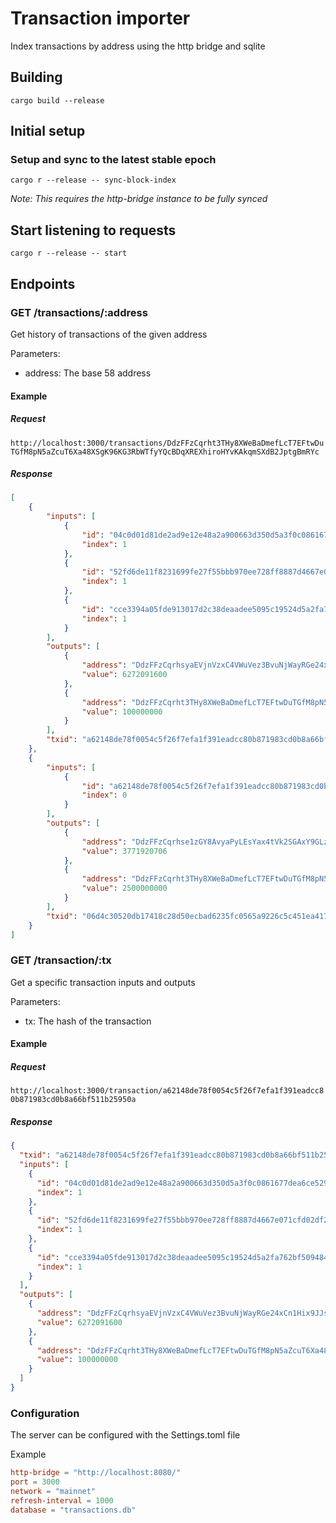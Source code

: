 # Transaction importer

Index transactions by address using the http bridge and sqlite

## Building

`cargo build --release`

## Initial setup

### Setup and sync to the latest stable epoch

`cargo r --release -- sync-block-index`

*Note: This requires the http-bridge instance to be fully synced*

## Start listening to requests

`cargo r --release -- start`

## Endpoints

### GET /transactions/:address

Get history of transactions of the given address

Parameters:
 - address: The base 58 address

#### Example

##### Request

`
http://localhost:3000/transactions/DdzFFzCqrht3THy8XWeBaDmefLcT7EFtwDuTGfM8pN5aZcuT6Xa48XSgK96KG3RbWTfyYQcBDqXREXhiroHYvKAkqmSXdB2JptgBmRYc
`

##### Response

```JSON
[
    {
        "inputs": [
            {
                "id": "04c0d01d81de2ad9e12e48a2a900663d350d5a3f0c0861677dea6ce5298f78cc",
                "index": 1
            },
            {
                "id": "52fd6de11f8231699fe27f55bbb970ee728ff8887d4667e071cfd02df2cda18f",
                "index": 1
            },
            {
                "id": "cce3394a05fde913017d2c38deaadee5095c19524d5a2fa762bf509484f9adfd",
                "index": 1
            }
        ],
        "outputs": [
            {
                "address": "DdzFFzCqrhsyaEVjnVzxC4VWuVez3BvuNjWayRGe24xCn1Hix9JJskc72VHqVbwEKeQcrAmdbkUTcQz8gSr1Yw8XWD2DuUanw5yE5rhX",
                "value": 6272091600
            },
            {
                "address": "DdzFFzCqrht3THy8XWeBaDmefLcT7EFtwDuTGfM8pN5aZcuT6Xa48XSgK96KG3RbWTfyYQcBDqXREXhiroHYvKAkqmSXdB2JptgBmRYc",
                "value": 100000000
            }
        ],
        "txid": "a62148de78f0054c5f26f7efa1f391eadcc80b871983cd0b8a66bf511b25950a"
    },
    {
        "inputs": [
            {
                "id": "a62148de78f0054c5f26f7efa1f391eadcc80b871983cd0b8a66bf511b25950a",
                "index": 0
            }
        ],
        "outputs": [
            {
                "address": "DdzFFzCqrhse1zGY8AvyaPyLEsYax4tVk2SGAxY9GLzbfEaKgMkiFjhgqbqWB33X4CfG57MuSW58G5FoFzHL52ufLt45ACZRnT9YQKZe",
                "value": 3771920706
            },
            {
                "address": "DdzFFzCqrht3THy8XWeBaDmefLcT7EFtwDuTGfM8pN5aZcuT6Xa48XSgK96KG3RbWTfyYQcBDqXREXhiroHYvKAkqmSXdB2JptgBmRYc",
                "value": 2500000000
            }
        ],
        "txid": "06d4c30520db17418c28d50ecbad6235fc0565a9226c5c451ea417921a5a7b53"
    }
]
```

### GET /transaction/:tx

Get a specific transaction inputs and outputs

Parameters:
 - tx: The hash of the transaction

#### Example

##### Request

`
http://localhost:3000/transaction/a62148de78f0054c5f26f7efa1f391eadcc80b871983cd0b8a66bf511b25950a
`

##### Response

```JSON
{
  "txid": "a62148de78f0054c5f26f7efa1f391eadcc80b871983cd0b8a66bf511b25950a",
  "inputs": [
    {
      "id": "04c0d01d81de2ad9e12e48a2a900663d350d5a3f0c0861677dea6ce5298f78cc",
      "index": 1
    },
    {
      "id": "52fd6de11f8231699fe27f55bbb970ee728ff8887d4667e071cfd02df2cda18f",
      "index": 1
    },
    {
      "id": "cce3394a05fde913017d2c38deaadee5095c19524d5a2fa762bf509484f9adfd",
      "index": 1
    }
  ],
  "outputs": [
    {
      "address": "DdzFFzCqrhsyaEVjnVzxC4VWuVez3BvuNjWayRGe24xCn1Hix9JJskc72VHqVbwEKeQcrAmdbkUTcQz8gSr1Yw8XWD2DuUanw5yE5rhX",
      "value": 6272091600
    },
    {
      "address": "DdzFFzCqrht3THy8XWeBaDmefLcT7EFtwDuTGfM8pN5aZcuT6Xa48XSgK96KG3RbWTfyYQcBDqXREXhiroHYvKAkqmSXdB2JptgBmRYc",
      "value": 100000000
    }
  ]
}
```
### Configuration

The server can be configured with the Settings.toml file

Example

```TOML
http-bridge = "http://localhost:8080/"
port = 3000
network = "mainnet"
refresh-interval = 1000
database = "transactions.db"
```